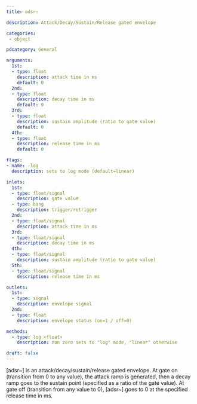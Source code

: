 ```yaml
---
title: adsr~

description: Attack/Decay/Sustain/Release gated envelope

categories:
 - object

pdcategory: General

arguments:
  1st:
  - type: float
    description: attack time in ms
    default: 0
  2nd:
  - type: float
    description: decay time in ms
    default: 0
  3rd:
  - type: float
    description: sustain amplitude (ratio to gate value)
    default: 0
  4th:
  - type: float
    description: release time in ms
    default: 0

flags:
- name: -log
  description: sets to log mode (default=linear)

inlets:
  1st:
  - type: float/signal
    description: gate value
  - type: bang
    description: trigger/retrigger
  2nd:
  - type: float/signal
    description: attack time in ms
  3rd:
  - type: float/signal
    description: decay time in ms
  4th:
  - type: float/signal
    description: sustain amplitude (ratio to gate value)
  5th:
  - type: float/signal
    description: release time in ms

outlets:
  1st:
  - type: signal
    description: envelope signal
  2nd:
  - type: float
    description: envelope status (on=1 / off=0)

methods:
  - type: log <float>
    description: non zero sets to "log" mode, "linear" otherwise

draft: false
---
```


[adsr~] is an attack/decay/sustain/release gated envelope. At gate on (transition from 0 to any value), the attack ramp is generated, then a decay ramp goes to the sustain point (specified as a ratio of the gate value). At gate off (transition from any value to 0), [adsr~] goes to 0 at the specified release time in ms.
